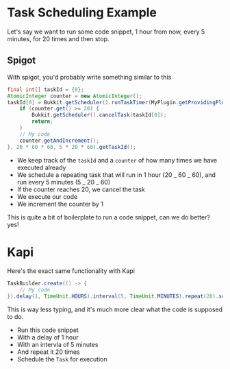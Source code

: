 # Task Scheduling Example

Let's say we want to run some code snippet, 1 hour from now, every 5 minutes, for 20 times and then stop.

## Spigot

With spigot, you'd probably write something similar to this

```java
final int[] taskId = {0};
AtomicInteger counter = new AtomicInteger();
taskId[0] = Bukkit.getScheduler().runTaskTimer(MyPlugin.getProvidingPlugin(MyPlugin.class), () -> {
    if (counter.get() >= 20) {
        Bukkit.getScheduler().cancelTask(taskId[0]);
        return;
    }
    // My code
    counter.getAndIncrement();
}, 20 * 60 * 60, 5 * 20 * 60).getTaskId();
```

- We keep track of the `taskId` and a `counter` of how many times we have executed already
- We schedule a repeating task that will run in 1 hour (20 _ 60 _ 60), and run every 5 minutes (5 _ 20 _ 60)
- If the counter reaches 20, we cancel the task
- We execute our code
- We increment the counter by 1

This is quite a bit of boilerplate to run a code snippet, can we do better? yes!

# Kapi

Here's the exact same functionality with Kapi

```java
TaskBuilder.create(() -> {
    // My code
}).delay(1, TimeUnit.HOURS).interval(5, TimeUnit.MINUTES).repeat(20).schedule();
```

This is way less typing, and it's much more clear what the code is supposed to do.

- Run this code snippet
- With a delay of 1 hour
- With an intervla of 5 minutes
- And repeat it 20 times
- Schedule the `Task` for execution
